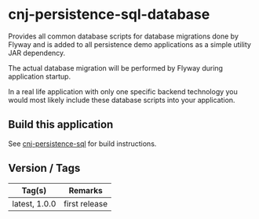 # cnj-persistence-sql-database

Provides all common database scripts for database migrations done by Flyway and is added to all persistence demo applications
as a simple utility JAR dependency.

The actual database migration will be performed by Flyway during application startup.

In a real life application with only one specific backend technology you would most likely include these database scripts into your application.

## Build this application 

See [cnj-persistence-sql](../README.md) for build instructions.
 
## Version / Tags

| Tag(s) | Remarks |
| --- | --- |
| latest, 1.0.0 | first release |
